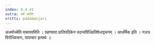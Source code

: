 ```yaml
---
index: 4.4.41
sutra: धर्मं चरति
vritti: padamanjari
---
```


 अधर्माच्चेति वक्तव्यमिति । ग्रहणवता प्रातिपदिकेन तदन्तविधिप्रतिषेधाद्वचनम् । आधर्मिक इति । नञत्र विरोधिवचनः, पापाचार इत्यर्थः ॥